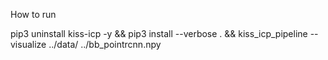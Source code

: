 How to run

pip3 uninstall kiss-icp -y && pip3 install --verbose . && kiss_icp_pipeline --visualize ../data/ ../bb_pointrcnn.npy

